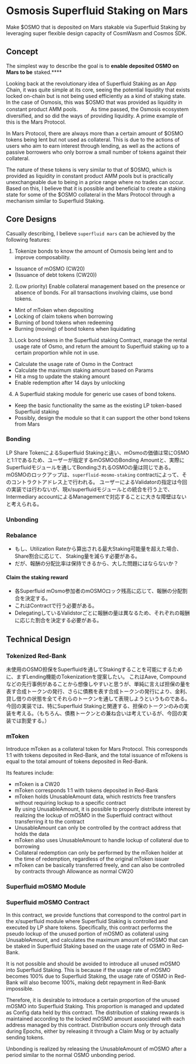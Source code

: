 # Osmosis Superfluid Staking **on Mars**

Make $OSMO that is deposited on Mars stakable via Superfluid Staking by leveraging super flexible design capacity of CosmWasm and Cosmos SDK.

## Concept

The simplest way to describe the goal is to **enable **deposited OSMO **on** Mars to** be** staked.****

Looking back at the revolutionary idea of Superfluid Staking as an App Chain, it was quite simple at its core, seeing the potential liquidity that exists locked on-chain but is not being used efficiently as a kind of staking state. In the case of Osmosis, this was $OSMO that was provided as liquidity in constant product AMM pools. 　　
As time passed, the Osmosis ecosystem diversified, and so did the ways of providing liquidity. A prime example of this is the Mars Protocol.

In Mars Protocol, there are always more than a certain amount of $OSMO tokens being lent but not used as collateral. This is due to the actions of users who aim to earn interest through lending, as well as the actions of passive borrowers who only borrow a small number of tokens against their collateral.

The nature of these tokens is very similar to that of $OSMO, which is provided as liquidity in constant product AMM pools but is practically unexchangeable due to being in a price range where no trades can occur. Based on this, I believe that it is possible and beneficial to create a staking state for some of the $OSMO collateral in the Mars Protocol through a mechanism similar to Superfluid Staking.

## Core Designs

Casually describing, I believe `superfluid mars` can be achieved by the following features:

1. Tokenize bonds to know the amount of Osmosis being lent and to improve composability.

- Issuance of mOSMO (CW20)
- (Issuance of debt tokens (CW20))

2. (Low priority) Enable collateral management based on the presence or absence of bonds. For all transactions involving claims, use bond tokens.

- Mint of mToken when depositing
- Locking of claim tokens when borrowing
- Burning of bond tokens when redeeming
- Burning (moving) of bond tokens when liquidating

3. Lock bond tokens in the Superfluid staking Contract, manage the rental usage rate of Osmo, and return the amount to Superfluid staking up to a certain proportion while not in use.

- Calculate the usage rate of Osmo in the Contract
- Calculate the maximum staking amount based on Params
- Hit a msg to update the staking amount
- Enable redemption after 14 days by unlocking

4. A Superfluid staking module for generic use cases of bond tokens.

- Keep the basic functionality the same as the existing LP token-based Superfluid staking
- Possibly, design the module so that it can support the other bond tokens from Mars

### Bonding

LP Share TokenによるSuperfluid Stakingと違い、mOsmoの価値は常にOSMOと1:1であるため、ユーザーが指定するmOSMOのBonding Amountと、実際にSuperfluidモジュールを通してBondingされるOSMOの量は同じである。mOSMOのロックアップは、`superfluid-mosmo-staking` contractによって、そのコントラクトアドレス上で行われる。
ユーザーによるValidatorの指定は今回の実装では行わないが、現x/superfluidモジュールとの統合を行う上で、Intermediary accountによるManagementで対応することに大きな障壁はないと考えられる。


### Unbonding

### Rebalance

- もし、Utilization Rateから算出される最大Staking可能量を超えた場合、Share割合に応じて、 Staking量を減らす必要がある。　　　
- だが、報酬の分配比率は保持できるから、大した問題にはならないか？

#### Claim the staking reward

- 各Superfluid mOsmo参加者のmOSMOロック残高に応じて、報酬の分配割合を決定する。
- これはContractで行う必要がある。　　
- DelegatingしているValidstorごとに報酬の量は異なるため、それぞれの報酬に応じた割合を決定する必要がある。

## Technical Design

### Tokenized Red-Bank

未使用のOSMO担保をSuperfluidを通してStakingすることを可能にするために、まずLending機能のTokenizationを提案したい。
これはAave, Compoundなどの先行事例があることから想像しやすいと思うが、単純に言えば担保の量を表す合成トークンの発行、さらに債務を表す合成トークンの発行により、金利、貸し借りの状態を全てそれらのトークンを通して表現しようというものである。
今回の実装では、特にSuperfluid Stakingと関連する、担保のトークンのみの実装を考える。（もちろん、債務トークンとの兼ね合いは考えているが、今回の実装では割愛する。）

### mToken

Introduce mToken as a collateral token for Mars Protocol. This corresponds 1:1 with tokens deposited in Red-Bank, and the total issuance of mTokens is equal to the total amount of tokens deposited in Red-Bank.   

Its features include:

- mToken is a CW20
- mToken corresponds 1:1 with tokens deposited in Red-Bank
- mToken holds UnusableAmount data, which restricts free transfers without requiring lockup to a specific contract
- By using UnusableAmount, it is possible to properly distribute interest by realizing the lockup of mOSMO in the Superfluid contract without transferring it to the contract
- UnusableAmount can only be controlled by the contract address that holds the data
- mToken also uses UnusableAmount to handle lockup of collateral due to borrowing
- Collateral redemption can only be performed by the mToken holder at the time of redemption, regardless of the original mToken issuer
- mToken can be basically transferred freely, and can also be controlled by contracts through Allowance as normal CW20

### Superfluid mOSMO Module

### Superfluid mOSMO Contract

In this contract, we provide functions that correspond to the control part in the x/superfluid module where Superfluid Staking is controlled and executed by LP share tokens. Specifically, this contract performs the pseudo lockup of the unused portion of mOSMO as collateral using UnusableAmount, and calculates the maximum amount of mOSMO that can be staked in Superfluid Staking based on the usage rate of OSMO in Red-Bank.

It is not possible and should be avoided to introduce all unused mOSMO into Superfluid Staking. This is because if the usage rate of mOSMO becomes 100% due to Superfluid Staking, the usage rate of OSMO in Red-Bank will also become 100%, making debt repayment in Red-Bank impossible.

Therefore, it is desirable to introduce a certain proportion of the unused mOSMO into Superfluid Staking. This proportion is managed and updated as Config data held by this contract. The distribution of staking rewards is maintained according to the locked mOSMO amount associated with each address managed by this contract. Distribution occurs only through data during Epochs, either by releasing it through a Claim Msg or by actually sending tokens.

Unbonding is realized by releasing the UnusableAmount of mOSMO after a period similar to the normal OSMO unbonding period.
